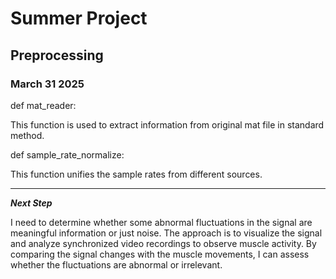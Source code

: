 # Summer Project

## Preprocessing

### March 31 2025
def mat_reader:

This function is used to extract information from original mat file in standard method.

def sample_rate_normalize:

This function unifies the sample rates from different sources.

----
***Next Step***

I need to determine whether some abnormal fluctuations in the signal are meaningful information or just noise. The approach is to visualize the signal and analyze synchronized video recordings to observe muscle activity. By comparing the signal changes with the muscle movements, I can assess whether the fluctuations are abnormal or irrelevant.


